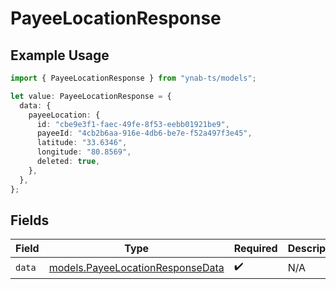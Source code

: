# PayeeLocationResponse

## Example Usage

```typescript
import { PayeeLocationResponse } from "ynab-ts/models";

let value: PayeeLocationResponse = {
  data: {
    payeeLocation: {
      id: "cbe9e3f1-faec-49fe-8f53-eebb01921be9",
      payeeId: "4cb2b6aa-916e-4db6-be7e-f52a497f3e45",
      latitude: "33.6346",
      longitude: "80.8569",
      deleted: true,
    },
  },
};
```

## Fields

| Field                                                                      | Type                                                                       | Required                                                                   | Description                                                                |
| -------------------------------------------------------------------------- | -------------------------------------------------------------------------- | -------------------------------------------------------------------------- | -------------------------------------------------------------------------- |
| `data`                                                                     | [models.PayeeLocationResponseData](../models/payeelocationresponsedata.md) | :heavy_check_mark:                                                         | N/A                                                                        |